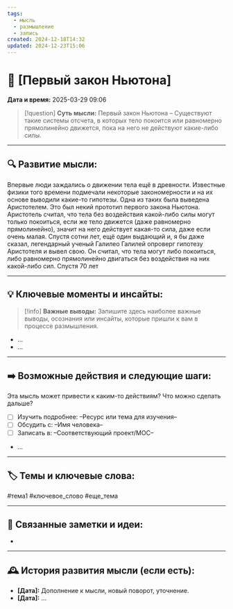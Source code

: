 ```yaml
---
tags:
  - мысль
  - размышление
  - запись
created: 2024-12-18T14:32
updated: 2024-12-23T15:06
---
```


# 💭  [Первый закон Ньютона]

**Дата и время:** 2025-03-29 09:06

> [!question] **Суть мысли:**
> Первый закон Ньютона – Существуют такие системы отсчета, в которых тело покоится или равномерно прямолинейно движется, пока на него не действуют какие-либо силы.

---

## 🔍 Развитие мысли:

Впервые люди заждались о движении тела ещё в древности. Известные физики того времени подмечали некоторые закономерности и на их основе выводили какие-то гипотезы. Одна из таких была выведена Аристотелем. Это был некий прототип первого закона Ньютона. Аристотель считал, что тела без воздействия какой-либо силы могут только покоиться, если же тело движется (даже равномерно прямолинейно), значит на него действует какая-то сила, даже если очень малая. Спустя сотни лет, ещё один выдающий и, я бы даже сказал, легендарный ученый Галилео Галилей опроверг гипотезу Аристотеля и вывел свою. Он считал, что тела могут либо покоиться, либо равномерно прямолинейно двигаться без воздействия на них какой-либо сил.
Спустя 70 лет

---

## 💡 Ключевые моменты и инсайты:

> [!info] **Важные выводы:**
> Запишите здесь наиболее важные выводы, осознания или инсайты, которые пришли к вам в процессе размышления.

- ...
- ...

---

## ➡️ Возможные действия и следующие шаги:

Эта мысль может привести к каким-то действиям? Что можно сделать дальше?

- [ ] Изучить подробнее: –Ресурс или тема для изучения–
- [ ] Обсудить с: –Имя человека–
- [ ] Записать в: –Соответствующий проект/MOC–
- ...

---

## 🏷️ Темы и ключевые слова:

#тема1 #ключевое_слово #еще_тема

---

## 🔄 Связанные заметки и идеи:

- 

---

## 🕰️ История развития мысли (если есть):

* **[Дата]:**  Дополнение к мысли, новый поворот, уточнение.
* **[Дата]:**  ...